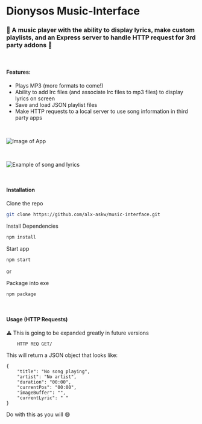 # Dionysos Music-Interface

### :musical_note: A music player with the ability to display lyrics, make custom playlists, and an Express server to handle HTTP request for 3rd party addons  :musical_note:


<br/>

#### Features:
* Plays MP3 (more formats to come!)
* Ability to add lrc files (and associate lrc files to mp3 files) to display lyrics on screen
* Save and load JSON playlist files
* Make HTTP requests to a local server to use song information in third party apps

<br/>

![Image of App](https://media.discordapp.net/attachments/1108167978714923110/1206429698184454215/readme1.PNG?ex=65dbfa36&is=65c98536&hm=245034ffaa0a2d60d32a70bbf1f8322774cc1b5e4c927f6b96a7bcc07ef22c74&=&format=webp&quality=lossless)

<br/>

![Example of song and lyrics](https://cdn.discordapp.com/attachments/1108167978714923110/1206433595581923379/readme2.PNG?ex=65dbfdd7&is=65c988d7&hm=53436dd144b90a1d61cfac95628ab506aabbfc7b6cd9da7f12152df898d4262e&)

<br/>

#### Installation

Clone the repo
```bash
git clone https://github.com/alx-askw/music-interface.git
```

Install Dependencies
```bash
npm install
```

Start app
```bash
npm start
```
or 

Package into exe
```bash
npm package
```

<br/>

#### Usage (HTTP Requests)

:warning: This is going to be expanded greatly in future versions


```bash
    HTTP REQ GET/
```
This will return a JSON object that looks like:
```
{
    "title": "No song playing",
    "artist": "No artist",
    "duration": "00:00",
    "currentPos": "00:00",
    "imageBuffer": "",
    "currentLyric": " "
}
```
Do with this as you will :smile:

<br/>

